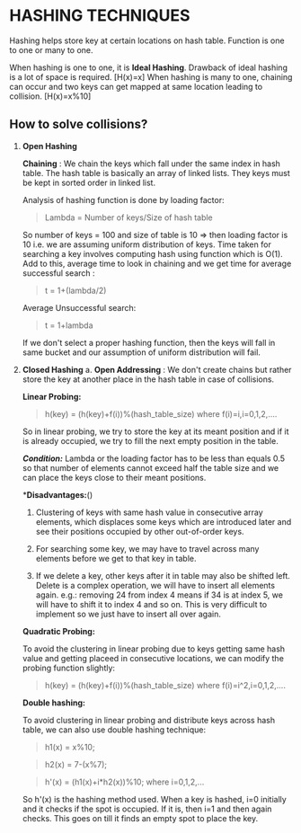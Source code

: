 # HASHING TECHNIQUES

Hashing helps store key at certain locations on hash table. Function is one to one or many to one. 

When hashing is one to one, it is **Ideal Hashing**. Drawback of ideal hashing is a lot of space is required. [H(x)=x]
When hashing is many to one, chaining can occur and two keys can get mapped at same location leading to collision. [H(x)=x%10]

## How to solve collisions?

1. **Open Hashing**
    
    **Chaining** : We chain the keys which fall under the same index in hash table. The hash table is basically an array of linked lists. They keys must be kept in sorted order in linked list.

    Analysis of hashing function is done by loading factor:

    > Lambda = Number of keys/Size of hash table

    So number of keys = 100 and size of table is 10 => then loading factor is 10 i.e. we are assuming uniform distribution of keys.
    Time taken for searching a key involves computing hash using function which is O(1).
    Add to this, average time to look in chaining and we get time for average successful search :

    > t = 1+(lambda/2)

    Average Unsuccessful search:
    
    > t = 1+lambda

    If we don't select a proper hashing function, then the keys will fall in same bucket and our assumption of uniform distribution
    will fail.

2. **Closed Hashing**
    a. **Open Addressing** : We don't create chains but rather store the key at another place in the hash table in case of collisions.

    **Linear Probing:**

    > h(key) = (h(key)+f(i))%(hash_table_size) where f(i)=i,i=0,1,2,....

    So in linear probing, we try to store the key at its meant position and if it is already occupied, we try to fill the 
    next empty position in the table.
    
    ***Condition:*** Lambda or the loading factor has to be less than equals 0.5 so that number of elements cannot exceed half 
    the table size and we can place the keys close to their meant positions.

    ***Disadvantages:**()
    1. Clustering of keys with same hash value in consecutive array elements, which displaces some keys which are introduced later and see their positions occupied by other out-of-order keys.

    2. For searching some key, we may have to travel across many elements before we get to that key in table.
    
    3. If we delete a key, other keys after it in table may also be shifted left. Delete is a complex operation, we will have to insert all elements again. e.g.: removing 24 from index 4 means if 34 is at index 5, we will have to shift it
    to index 4 and so on. This is very difficult to implement so we just have to insert all over again.

    **Quadratic Probing:**

    To avoid the clustering in linear probing due to keys getting same hash value and getting placeed in consecutive locations, we can
    modify the probing function slightly:

    > h(key) = (h(key)+f(i))%(hash_table_size) where f(i)=i^2,i=0,1,2,....

    **Double hashing:**

    To avoid clustering in linear probing and distribute keys across hash table, we can also use double hashing technique:

    > h1(x) = x%10;

    > h2(x) = 7-(x%7);

    > h'(x) = (h1(x)+i*h2(x))%10; where i=0,1,2,...

    So h'(x) is the hashing method used. When a key is hashed, i=0 initially and it checks if the spot is occupied. If it is, then i=1
    and then again checks. This goes on till it finds an empty spot to place the key.